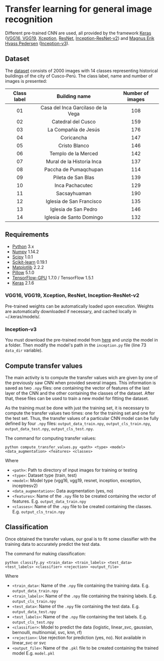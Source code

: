 # Transfer learning for general image recognition
Different pre-trained CNN are used, all provided by the framework [Keras](https://github.com/fchollet/deep-learning-models) ([VGG16, VGG19](https://arxiv.org/abs/1409.1556), [Xception](https://arxiv.org/abs/1610.02357), [ResNet](https://arxiv.org/abs/1512.03385), [Inception-ResNet-v2](https://arxiv.org/abs/1602.07261)) and [Magnus Erik Hvass Pedersen](https://github.com/Hvass-Labs/TensorFlow-Tutorials) ([Inception-v3](https://arxiv.org/abs/1512.00567)).

## Dataset
The [dataset](https://drive.google.com/drive/folders/0BzMfOBUQtl7dMHJfSGgtVTRZRDQ?usp=sharing) consists of 2000 images with 14 classes representing historical buildings of the city of Cusco-Perú. The class label, name and number of images is presented:

| Class label    | Building name   | Number of images|
| :---:         |     :---:       | :---:|
| 01    |  Casa del Inca Garcilaso de la Vega     |  108    |
| 02      | Catedral del Cusco       |159    |
| 03      | La Compañía de Jesús       |176    |
| 04    | Coricancha     |  147|
| 05      | Cristo Blanco       |146|
| 06      | Templo de la Merced       |142|
| 07    | Mural de la Historia Inca    |  137|
| 08    | Paccha de Pumaqchupan   |  114    |
| 09      |  Pileta de San Blas      |139    |
| 10      | Inca Pachacutec      |129    |
| 11    | Sacsayhuaman     |  190|
| 12      | Iglesia de San Francisco       |135|
| 13      |  Iglesia de San Pedro     |146|
| 14      |Iglesia de Santo Domingo    |  132|

## Requirements
* [Python](https://www.python.org/) 3.x
* [Numpy](http://www.numpy.org/) 1.14.2
* [Scipy](https://www.scipy.org/) 1.0.1
* [Scikit-learn](http://scikit-learn.org/stable/) 0.19.1
* [Matplotlib](https://matplotlib.org/) 2.2.2
* [Pillow](https://pillow.readthedocs.io/en/5.1.x/) 5.1.0
* [TensorFlow-GPU](https://www.tensorflow.org/) 1.7.0 / TensorFlow 1.5.1
* [Keras](https://keras.io/) 2.1.6

### VGG16, VGG19, Xception, ResNet, Inception-ResNet-v2
Pre-trained weights can be automatically loaded upon execution. Weights are automatically downloaded if necessary, and cached locally in ~/.keras/models/.

### Inception-v3
You must download the pre-trained model from [here](http://download.tensorflow.org/models/image/imagenet/inception-2015-12-05.tgz) and unzip the model in a folder. Then modify the model's path in the `inception.py` file (line 73 `data_dir` variable).

## Compute transfer values
The main activity is to compute the transfer values wich are given by one of the previously saw CNN when provided several images. This information is saved as two `.npy` files: one containing the vector of features of the last layer of the CNN and the other containing the classes of the dataset. After that, these files can be used to train a new model for fitting the dataset.

As the training must be done with just the training set, it is necessary to compute the transfer values two times: one for the training set and one for the test set. Thus, the transfer values of a particular CNN model can be fully defined by four `.npy` files: `output_data_train.npy`, `output_cls_train.npy`, `output_data_test.npy`, `output_cls_test.npy`.

The command for computing transfer values:

`python compute_transfer_values.py <path> <type> <model> <data_augmentation> <features> <classes>`

Where
* `<path>`: Path to directory of input images for training or testing
* `<type>`: Dataset type (train, test)
* `<model>`: Model type (vgg16, vgg19, resnet, inception, exception, inceptresv2)
* `<data_augmentation>`: Data augmentation (yes, no)
* `<features>`: Name of the `.npy` file to be created containing the vector of features. E.g. `output_data_train.npy`
* `<classes>`: Name of the `.npy` file to be created containing the classes. E.g. `output_cls_train.npy`

## Classification
Once obtained the transfer values, our goal is to fit some classifier with the training data to accurately predict the test data.

The command for making classification:

`python classify.py <train_data> <train_labels> <test_data> <test_labels> <classifier> <rejection> <output_file>`

Where
* `<train_data>`: Name of the `.npy` file containing the training data. E.g. `output_data_train.npy`
* `<train_labels>`: Name of the `.npy` file containing the training labels. E.g. `output_cls_train.npy`
* `<test_data>`: Name of the `.npy` file containing the test data. E.g. `output_data_test.npy`
* `<test_labels>`: Name of the `.npy` file containing the test labels. E.g. `output_cls_test.npy`
* `<classifier>`: Model to predict the data (logistic, linear_svc, gaussian, bernoulli, multinomial, svc, knn, rf)
* `<rejection>`: Use rejection for prediction (yes, no). Not available in linear_svc or svc
* `<output_file>`: Name of the `.pkl` file to be created containing the trained model E.g. `model.pkl`